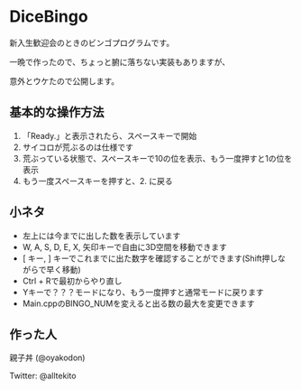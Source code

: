 # DiceBingo
新入生歓迎会のときのビンゴプログラムです。

一晩で作ったので、ちょっと腑に落ちない実装もありますが、

意外とウケたので公開します。

## 基本的な操作方法

1. 「Ready.」と表示されたら、スペースキーで開始
2. サイコロが荒ぶるのは仕様です
3. 荒ぶっている状態で、スペースキーで10の位を表示、もう一度押すと1の位を表示
4. もう一度スペースキーを押すと、2. に戻る

## 小ネタ

- 左上には今までに出した数を表示しています
- W, A, S, D, E, X, 矢印キーで自由に3D空間を移動できます
- [ キー, ] キーでこれまでに出た数字を確認することができます(Shift押しながらで早く移動)
- Ctrl + Rで最初からやり直し
- Yキーで？？？モードになり、もう一度押すと通常モードに戻ります
- Main.cppのBINGO_NUMを変えると出る数の最大を変更できます

## 作った人

親子丼 (@oyakodon)

Twitter: @alltekito


